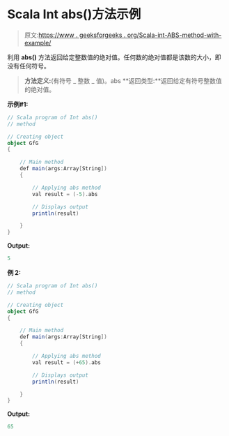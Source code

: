 # Scala Int abs()方法示例

> 原文:[https://www . geeksforgeeks . org/Scala-int-ABS-method-with-example/](https://www.geeksforgeeks.org/scala-int-abs-method-with-example/)

利用 **abs()** 方法返回给定整数值的绝对值。任何数的绝对值都是该数的大小，即没有任何符号。

> **方法定义:**(有符号 _ 整数 _ 值)。abs
> **返回类型:**返回给定有符号整数值的绝对值。

**示例#1:**

```scala
// Scala program of Int abs()
// method

// Creating object
object GfG
{ 

    // Main method
    def main(args:Array[String])
    {

        // Applying abs method
        val result = (-5).abs

        // Displays output
        println(result)

    }
} 
```

**Output:**

```scala
5

```

**例 2:**

```scala
// Scala program of Int abs()
// method

// Creating object
object GfG
{ 

    // Main method
    def main(args:Array[String])
    {

        // Applying abs method
        val result = (+65).abs

        // Displays output
        println(result)

    }
} 
```

**Output:**

```scala
65

```